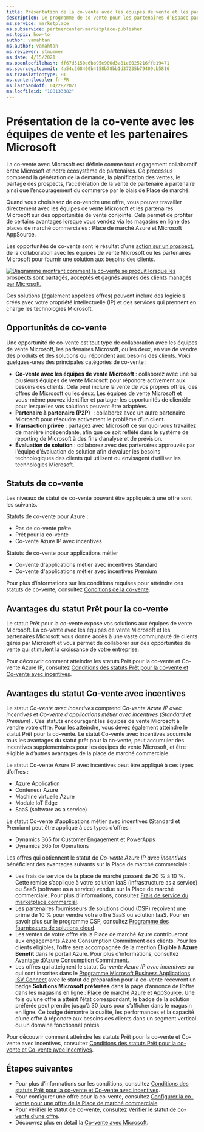 ```yaml
---
title: Présentation de la co-vente avec les équipes de vente et les partenaires Microsoft
description: Le programme de co-vente pour les partenaires d’Espace partenaires Microsoft peut vous aider à atteindre une vaste clientèle et à générer de nouvelles ventes.
ms.service: marketplace
ms.subservice: partnercenter-marketplace-publisher
ms.topic: how-to
author: vamahtan
ms.author: vamahtan
ms.reviewer: stmummer
ms.date: 4/15/2021
ms.openlocfilehash: ff67d5150e6bb95e900d3a81e0025216ffb19471
ms.sourcegitcommit: 4a54c268400b4158b78bb1d37235b79409cb5816
ms.translationtype: HT
ms.contentlocale: fr-FR
ms.lasthandoff: 04/28/2021
ms.locfileid: "108133382"
---
```

# <a name="co-sell-with-microsoft-sales-teams-and-partners-overview"></a>Présentation de la co-vente avec les équipes de vente et les partenaires Microsoft

La co-vente avec Microsoft est définie comme tout engagement collaboratif entre Microsoft et notre écosystème de partenaires. Ce processus comprend la génération de la demande, la planification des ventes, le partage des prospects, l’accélération de la vente de partenaire à partenaire ainsi que l’encouragement du commerce par le biais de Place de marché.

Quand vous choisissez de co-vendre une offre, vous pouvez travailler directement avec les équipes de vente Microsoft et les partenaires Microsoft sur des opportunités de vente conjointe. Cela permet de profiter de certains avantages lorsque vous vendez via les magasins en ligne des places de marché commerciales : Place de marché Azure et Microsoft AppSource.

Les opportunités de co-vente sont le résultat d’une [action sur un prospect](./partner-center-portal/commercial-marketplace-get-customer-leads.md), de la collaboration avec les équipes de vente Microsoft ou les partenaires Microsoft pour fournir une solution aux besoins des clients.

[![Diagramme montrant comment la co-vente se produit lorsque les prospects sont partagés, acceptés et gagnés auprès des clients managés par Microsoft.](./media/marketplace-publishers-guide/marketplace-co-sell-v2.png)](./media/marketplace-publishers-guide/marketplace-co-sell-v2.png#lightbox)

Ces solutions (également appelées offres) peuvent inclure des logiciels créés avec votre propriété intellectuelle (IP) et des services qui prennent en charge les technologies Microsoft.

## <a name="co-sell-opportunities"></a>Opportunités de co-vente

Une opportunité de co-vente est tout type de collaboration avec les équipes de vente Microsoft, les partenaires Microsoft, ou les deux, en vue de vendre des produits et des solutions qui répondent aux besoins des clients. Voici quelques-unes des principales catégories de co-vente :

- **Co-vente avec les équipes de vente Microsoft** : collaborez avec une ou plusieurs équipes de vente Microsoft pour répondre activement aux besoins des clients. Cela peut inclure la vente de vos propres offres, des offres de Microsoft ou les deux. Les équipes de vente Microsoft et vous-même pouvez identifier et partager les opportunités de clientèle pour lesquelles vos solutions peuvent être adaptées.
- **Partenaire à partenaire (P2P)**  : collaborez avec un autre partenaire Microsoft pour résoudre activement le problème d’un client.
- **Transaction privée** : partagez avec Microsoft ce sur quoi vous travaillez de manière indépendante, afin que ce soit reflété dans le système de reporting de Microsoft à des fins d’analyse et de prévision.
- **Évaluation de solution** : collaborez avec des partenaires approuvés par l’équipe d’évaluation de solution afin d’évaluer les besoins technologiques des clients qui utilisent ou envisagent d’utiliser les technologies Microsoft.

## <a name="co-sell-statuses"></a>Statuts de co-vente

Les niveaux de statut de co-vente pouvant être appliqués à une offre sont les suivants.

Statuts de co-vente pour Azure :

- Pas de co-vente prête
- Prêt pour la co-vente
- Co-vente Azure IP avec incentives

Statuts de co-vente pour applications métier
- Co-vente d'applications métier avec incentives Standard
- Co-vente d'applications métier avec incentives Premium  

Pour plus d’informations sur les conditions requises pour atteindre ces statuts de co-vente, consultez [Conditions de la co-vente](co-sell-requirements.md).

## <a name="benefits-of-co-sell-ready-status"></a>Avantages du statut Prêt pour la co-vente

Le statut Prêt pour la co-vente expose vos solutions aux équipes de vente Microsoft. La co-vente avec les équipes de vente Microsoft et les partenaires Microsoft vous donne accès à une vaste communauté de clients gérés par Microsoft et vous permet de collaborer sur des opportunités de vente qui stimulent la croissance de votre entreprise.

Pour découvrir comment atteindre les statuts Prêt pour la co-vente et Co-vente Azure IP, consultez [Conditions des statuts Prêt pour la co-vente et Co-vente avec incentives](co-sell-requirements.md).

## <a name="benefits-of-co-sell-incentivized-status"></a>Avantages du statut Co-vente avec incentives

Le statut _Co-vente avec incentives_ comprend _Co-vente Azure IP avec incentives_ et _Co-vente d'applications métier avec incentives (Standard et Premium)_ . Ces statuts encouragent les équipes de vente Microsoft à vendre votre offre. Pour les atteindre, vous devez également atteindre le statut Prêt pour la co-vente. Le statut Co-vente avec incentives accumule tous les avantages du statut prêt pour la co-vente, peut accumuler des incentives supplémentaires pour les équipes de vente Microsoft, et être éligible à d’autres avantages de la place de marché commerciale.

Le statut Co-vente Azure IP avec incentives peut être appliqué à ces types d’offres :

- Azure Application
- Conteneur Azure
- Machine virtuelle Azure
- Module IoT Edge
- SaaS (software as a service)

Le statut Co-vente d'applications métier avec incentives (Standard et Premium) peut être appliqué à ces types d’offres :

- Dynamics 365 for Customer Engagement et PowerApps
- Dynamics 365 for Operations

Les offres qui obtiennent le statut de _Co-vente Azure IP avec incentives_ bénéficient des avantages suivants sur la Place de marché commerciale :

- Les frais de service de la place de marché passent de 20 % à 10 %. Cette remise s’applique à votre solution IaaS (infrastructure as a service) ou SaaS (software as a service) vendue sur la Place de marché commerciale. Pour plus d’informations, consultez [Frais de service du marketplace commercial](marketplace-commercial-transaction-capabilities-and-considerations.md#commercial-marketplace-service-fees).
- Les partenaires fournisseurs de solutions cloud (CSP) reçoivent une prime de 10 % pour vendre votre offre SaaS ou solution IaaS. Pour en savoir plus sur le programme CSP, consultez [Programme des fournisseurs de solutions cloud](cloud-solution-providers.md).
- Les ventes de votre offre via la Place de marché Azure contribueront aux engagements Azure Consumption Commitment des clients. Pour les clients éligibles, l’offre sera accompagnée de la mention **Éligible à Azure Benefit** dans le portail Azure. Pour plus d’informations, consultez [Avantage d’Azure Consumption Commitment](azure-consumption-commitment-benefit.md).
- Les offres qui atteignent le statut _Co-vente Azure IP avec incentives_ ou qui sont inscrites dans le [Programme Microsoft Business Applications ISV Connect](business-applications-isv-program.md) avec le statut de préparation pour la co-vente recevront un badge **Solutions Microsoft préférées** dans la page d’annonce de l’offre dans les magasins en ligne : [Place de marché Azure](https://azuremarketplace.microsoft.com/) et [AppSource](https://appsource.microsoft.com/).  Une fois qu’une offre a atteint l’état correspondant, le badge de la solution préférée peut prendre jusqu’à 30 jours pour s’afficher dans le magasin en ligne. Ce badge démontre la qualité, les performances et la capacité d’une offre à répondre aux besoins des clients dans un segment vertical ou un domaine fonctionnel précis.

Pour découvrir comment atteindre les statuts Prêt pour la co-vente et Co-vente avec incentives, consultez [Conditions des statuts Prêt pour la co-vente et Co-vente avec incentives](co-sell-requirements.md).

## <a name="next-steps"></a>Étapes suivantes

- Pour plus d’informations sur les conditions, consultez [Conditions des statuts Prêt pour la co-vente et Co-vente avec incentives](co-sell-requirements.md).
- Pour configurer une offre pour la co-vente, consultez [Configurer la co-vente pour une offre de la Place de marché commerciale](./co-sell-configure.md).
- Pour vérifier le statut de co-vente, consultez [Vérifier le statut de co-vente d’une offre](co-sell-status.md).
- Découvrez plus en détail la [Co-vente avec Microsoft](https://partner.microsoft.com/membership/sell-with-microsoft).